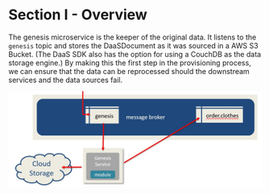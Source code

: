 # Section I - Overview

The genesis microservice is the keeper of the original data. It listens to the `genesis` topic and stores the DaaSDocument as it was sourced in a AWS S3 Bucket. \(The DaaS SDK also has the option for using a CouchDB as the data storage engine.\) By making this the first step in the provisioning process, we can ensure that the data can be reprocessed should the downstream services and the data sources fail.

![](../.gitbook/assets/overview-03.jpg)

